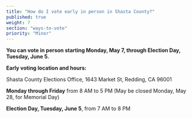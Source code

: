 ```yaml
---
title: "How do I vote early in person in Shasta County?"
published: true
weight: 7
section: "ways-to-vote"
priority: "Minor"
---
```


**You can vote in person starting Monday, May 7, through Election Day, Tuesday, June 5.**  

**Early voting location and hours:**  

Shasta County Elections Office, 1643 Market St, Redding, CA 96001  

**Monday through Friday** from 8 AM to 5 PM (May be closed Monday, May 28, for Memorial Day)  

**Election Day, Tuesday, June 5**, from 7 AM to 8 PM  

